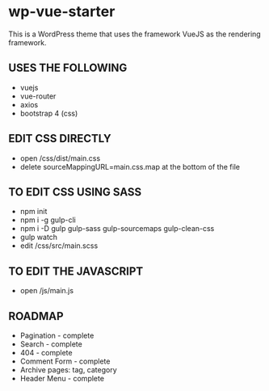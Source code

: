 # wp-vue-starter

This is a WordPress theme that uses the framework VueJS as the rendering framework. 


## USES THE FOLLOWING

- vuejs
- vue-router
- axios
- bootstrap 4 (css) 


## EDIT CSS DIRECTLY

- open /css/dist/main.css
- delete sourceMappingURL=main.css.map at the bottom of the file


## TO EDIT CSS USING SASS

- npm init
- npm i -g gulp-cli
- npm i -D gulp gulp-sass gulp-sourcemaps gulp-clean-css
- gulp watch
- edit /css/src/main.scss

## TO EDIT THE JAVASCRIPT

- open /js/main.js

## ROADMAP

- Pagination - complete
- Search - complete
- 404 - complete
- Comment Form - complete
- Archive pages: tag, category
- Header Menu - complete